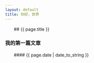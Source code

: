 ```yaml
---
layout: default
title: 你好，世界
---
```


　　## {{ page.title }}
　　
   ### 我的第一篇文章

　　#### {{ page.date | date_to_string }}